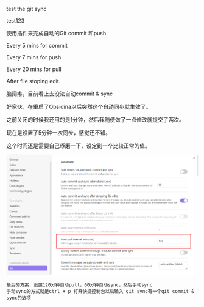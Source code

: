test the git sync

test123

使用插件来完成自动的Git commit 和push

Every 5 mins for commit

Every 7 mins for push

Every 20 mins for pull

After file stoping edit.

脑阔疼，目前看上去没法自动commit & sync

好家伙，在重启了Obsidina以后突然这个自动同步就生效了。

之前关闭的时候我还用的是1分钟，然后我随便做了一点修改就提交了两次。

现在是设置了5分钟一次同步，感觉还不错。

这个时间还是需要自己琢磨一下，设定到一个比较正常的值。

![](https://raw.githubusercontent.com/InsHomePgup/pic_go_img/main/blog/20250403102955086.png)

	最后的方案，设置120分钟自动pull，60分钟自动sync，然后手动sync
	手动sync的方式就是ctrl + p 打开快捷控制台以后输入 git sync有一个git commit & sync的选项


